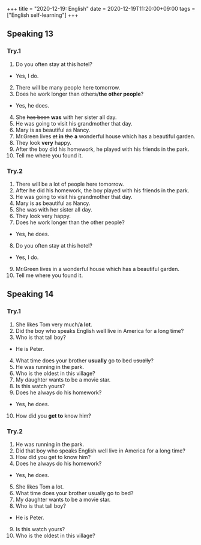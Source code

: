 +++
title =  "2020-12-19: English"
date = 2020-12-19T11:20:00+09:00
tags = ["English self-learning"]
+++

## Speaking 13

### Try.1

1. Do you often stay at this hotel?
  - Yes, I do.
2. There will be many people here tomorrow.
3. Does he work longer than others/**the other people**?
  - Yes, he does.
4. She ~~has been~~ **was** with her sister all day.
5. He was going to visit his grandmother that day.
6. Mary is as beautiful as Nancy.
7. Mr.Green lives ~~at~~ **in** ~~the~~ **a** wonderful house which has a beautiful garden.
8. They look **very** happy.
9. After the boy did his homework, he played with his friends in the park.
10. Tell me where you found it.

### Try.2

1. There will be a lot of people here tomorrow.
2. After he did his homework, the boy played with his friends in the park.
3. He was going to visit his grandmother that day.
4. Mary is as beautiful as Nancy.
5. She was with her sister all day.
6. They look very happy.
7. Does he work longer than the other people?
  - Yes, he does.
8. Do you often stay at this hotel?
  - Yes, I do.
9. Mr.Green lives in a wonderful house which has a beautiful garden.
10. Tell me where you found it.

## Speaking 14

### Try.1

1. She likes Tom very much/**a lot**.
2. Did the boy who speaks English well live in America for a long time?
3. Who is that tall boy?
  - He is Peter.
4. What time does your brother **usually** go to bed ~~usually~~?
5. He was running in the park.
6. Who is the oldest in this village?
7. My daughter wants to be a movie star.
8. Is this watch yours?
9. Does he always do his homework?
  - Yes, he does.
10. How did you **get to** know him?

### Try.2

1. He was running in the park.
2. Did that boy who speaks English well live in America for a long time?
3. How did you get to know him?
4. Does he always do his homework?
  - Yes, he does.
5. She likes Tom a lot.
6. What time does your brother usually go to bed?
7. My daughter wants to be a movie star.
8. Who is that tall boy?
  - He is Peter.
9. Is this watch yours?
10. Who is the oldest in this village?
